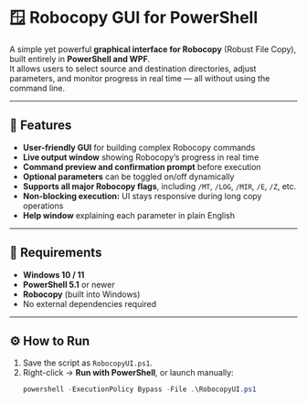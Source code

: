 # 🪟 Robocopy GUI for PowerShell

A simple yet powerful **graphical interface for Robocopy** (Robust File Copy), built entirely in **PowerShell and WPF**.  
It allows users to select source and destination directories, adjust parameters, and monitor progress in real time — all without using the command line.

---

## 🚀 Features

- **User-friendly GUI** for building complex Robocopy commands  
- **Live output window** showing Robocopy’s progress in real time  
- **Command preview and confirmation prompt** before execution  
- **Optional parameters** can be toggled on/off dynamically  
- **Supports all major Robocopy flags**, including `/MT`, `/LOG`, `/MIR`, `/E`, `/Z`, etc.  
- **Non-blocking execution:** UI stays responsive during long copy operations  
- **Help window** explaining each parameter in plain English  

---

## 🧩 Requirements

- **Windows 10 / 11**
- **PowerShell 5.1** or newer  
- **Robocopy** (built into Windows)
- No external dependencies required

---

## ⚙️ How to Run

1. Save the script as `RobocopyUI.ps1`.
2. Right-click → **Run with PowerShell**, or launch manually:
   ```powershell
   powershell -ExecutionPolicy Bypass -File .\RobocopyUI.ps1
